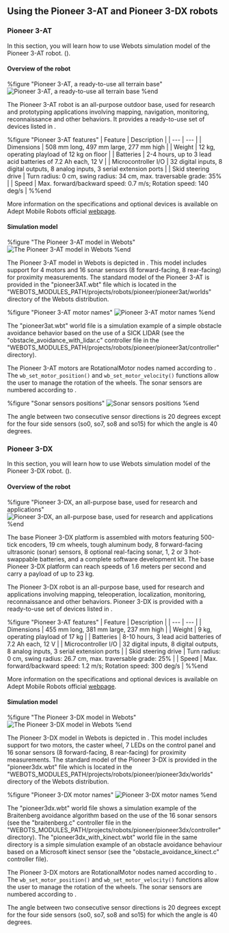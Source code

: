 ## Using the Pioneer 3-AT and Pioneer 3-DX robots

### Pioneer 3-AT

In this section, you will learn how to use Webots simulation model of the
Pioneer 3-AT robot. ().

#### Overview of the robot


%figure "Pioneer 3-AT, a ready-to-use all terrain base"
![Pioneer 3-AT, a ready-to-use all terrain base](png/pioneer3at_real.png)
%end

The Pioneer 3-AT robot is an all-purpose outdoor base, used for research and
prototyping applications involving mapping, navigation, monitoring,
reconnaissance and other behaviors. It provides a ready-to-use set of devices
listed in .

%figure "Pioneer 3-AT features"
| Feature | Description |
| --- | --- |
| Dimensions | 508 mm long, 497 mm large, 277 mm high |
| Weight | 12 kg, operating playload of 12 kg on floor |
| Batteries | 2-4 hours, up to 3 lead acid batteries of 7.2 Ah each, 12 V |
| Microcontroller I/O | 32 digital inputs, 8 digital outputs, 8 analog inputs, 3 serial extension ports |
| Skid steering drive | Turn radius: 0 cm, swing radius: 34 cm, max. traversable grade: 35% |
| Speed | Max. forward/backward speed: 0.7 m/s; Rotation speed: 140 deg/s |
%%end

More information on the specifications and optional devices is available on
Adept Mobile Robots official
[webpage](http://www.mobilerobots.com/ResearchRobots/ResearchRobots/P3AT.aspx).

#### Simulation model


%figure "The Pioneer 3-AT model in Webots"
![The Pioneer 3-AT model in Webots](png/pioneer3at.png)
%end

The Pioneer 3-AT model in Webots is depicted in . This model includes support
for 4 motors and 16 sonar sensors (8 forward-facing, 8 rear-facing) for
proximity measurements. The standard model of the Pioneer 3-AT is provided in
the "pioneer3AT.wbt" file which is located in the
"WEBOTS_MODULES_PATH/projects/robots/pioneer/pioneer3at/worlds" directory of the
Webots distribution.


%figure "Pioneer 3-AT motor names"
![Pioneer 3-AT motor names](png/pioneer3at_wheels.png)
%end

The "pioneer3at.wbt" world file is a simulation example of a simple obstacle
avoidance behavior based on the use of a SICK LIDAR (see the
"obstacle_avoidance_with_lidar.c" controller file in the
"WEBOTS_MODULES_PATH/projects/robots/pioneer/pioneer3at/controller" directory).

The Pioneer 3-AT motors are RotationalMotor nodes named according to . The
`wb_set_motor_position()` and `wb_set_motor_velocity()` functions allow the user
to manage the rotation of the wheels. The sonar sensors are numbered according
to .


%figure "Sonar sensors positions"
![Sonar sensors positions](png/pioneer3at_sonars.png)
%end

The angle between two consecutive sensor directions is 20 degrees except for the
four side sensors (so0, so7, so8 and so15) for which the angle is 40 degrees.

### Pioneer 3-DX

In this section, you will learn how to use Webots simulation model of the
Pioneer 3-DX robot. ().

#### Overview of the robot


%figure "Pioneer 3-DX, an all-purpose base, used for research and applications"
![Pioneer 3-DX, an all-purpose base, used for research and applications](png/pioneer3dx_real.png)
%end

The base Pioneer 3-DX platform is assembled with motors featuring 500-tick
encoders, 19 cm wheels, tough aluminum body, 8 forward-facing ultrasonic (sonar)
sensors, 8 optional real-facing sonar, 1, 2 or 3 hot-swappable batteries, and a
complete software development kit. The base Pioneer 3-DX platform can reach
speeds of 1.6 meters per second and carry a payload of up to 23 kg.

The Pioneer 3-DX robot is an all-purpose base, used for research and
applications involving mapping, teleoperation, localization, monitoring,
reconnaissance and other behaviors. Pioneer 3-DX is provided with a ready-to-use
set of devices listed in .

%figure "Pioneer 3-AT features"
| Feature | Description |
| --- | --- |
| Dimensions | 455 mm long, 381 mm large, 237 mm high |
| Weight | 9 kg, operating playload of 17 kg |
| Batteries | 8-10 hours, 3 lead acid batteries of 7.2 Ah each, 12 V |
| Microcontroller I/O | 32 digital inputs, 8 digital outputs, 8 analog inputs, 3 serial extension ports |
| Skid steering drive | Turn radius: 0 cm, swing radius: 26.7 cm, max. traversable grade: 25% |
| Speed | Max. forward/backward speed: 1.2 m/s; Rotation speed: 300 deg/s |
%%end

More information on the specifications and optional devices is available on
Adept Mobile Robots official
[webpage](http://www.mobilerobots.com/ResearchRobots/PioneerP3DX.aspx).

#### Simulation model


%figure "The Pioneer 3-DX model in Webots"
![The Pioneer 3-DX model in Webots](png/pioneer3dx.png)
%end

The Pioneer 3-DX model in Webots is depicted in . This model includes support
for two motors, the caster wheel, 7 LEDs on the control panel and 16 sonar
sensors (8 forward-facing, 8 rear-facing) for proximity measurements. The
standard model of the Pioneer 3-DX is provided in the "pioneer3dx.wbt" file
which is located in the
"WEBOTS_MODULES_PATH/projects/robots/pioneer/pioneer3dx/worlds" directory of the
Webots distribution.


%figure "Pioneer 3-DX motor names"
![Pioneer 3-DX motor names](png/pioneer3dx_servos.png)
%end

The "pioneer3dx.wbt" world file shows a simulation example of the Braitenberg
avoidance algorithm based on the use of the 16 sonar sensors (see the
"braitenberg.c" controller file in the
"WEBOTS_MODULES_PATH/projects/robots/pioneer/pioneer3dx/controller" directory).
The "pioneer3dx_with_kinect.wbt" world file in the same directory is a simple
simulation example of an obstacle avoidance behaviour based on a Microsoft
kinect sensor (see the "obstacle_avoidance_kinect.c" controller file).

The Pioneer 3-DX motors are RotationalMotor nodes named according to . The
`wb_set_motor_position()` and `wb_set_motor_velocity()` functions allow the user
to manage the rotation of the wheels. The sonar sensors are numbered according
to .

The angle between two consecutive sensor directions is 20 degrees except for the
four side sensors (so0, so7, so8 and so15) for which the angle is 40 degrees.

